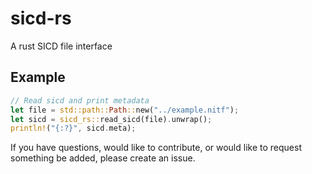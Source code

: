 # sicd-rs

A rust SICD file interface

## Example

```rust
// Read sicd and print metadata
let file = std::path::Path::new("../example.nitf");
let sicd = sicd_rs::read_sicd(file).unwrap();
println!("{:?}", sicd.meta);
```

If you have questions, would like to contribute, or would like to request
something be added, please create an issue.
```
